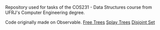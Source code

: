 Repository used for tasks of the COS231 - Data Structures course from UFRJ's Computer Engineering degree.

Code originally made on Observable.
[Free Trees](observablehq.com/d/b3a9d202afbe084c)
[Splay Trees](observablehq.com/@alinejpc/splay-trees)
[Disjoint Set](observablehq.com/@alinejpc/disjointset)
